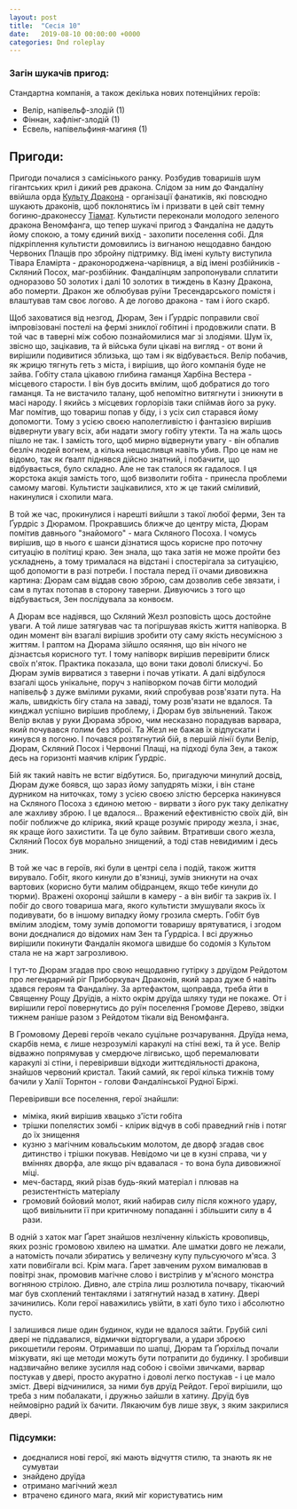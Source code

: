 ```yaml
---
layout: post
title:  "Сесія 10"
date:   2019-08-10 00:00:00 +0000
categories: Dnd roleplay
---
```

### Загін шукачів пригод:
Стандартна компанія, а також декілька нових потенційних героїв:
* Велір, напівельф-злодій (1)
* Фіннан, хафлінг-злодій (1)
* Есвель, напівельфиня-магиня (1)

## Пригоди:
Пригоди почалися з самісінького ранку. Розбудив товаришів шум гігантських крил і дикий рев дракона. Слідом за ним до Фандаліну ввійшла орда [Культу Дракона](https://forgottenrealms.fandom.com/wiki/Cult_of_the_Dragon) - організації фанатиків, які повсюдно шукають драконів, щоб поклонятись їм і призвати в цей світ темну богиню-драконессу [Тіамат](https://forgottenrealms.fandom.com/wiki/Tiamat). Культисти переконали молодого зеленого дракона Веномфанга, що тепер шукачі пригод з Фандаліна не дадуть йому спокою, а тому єдиний вихід - захопити поселення собі. Для підкріплення культисти домовились із вигнаною нещодавно бандою Червоних Плащів про збройну підтримку. Від імені культу виступила Тівара Еламірта - драконороджена-чарівниця, а від імені розбійників - Скляний Посох, маг-розбійник. Фандалінцям запропонували сплатити одноразово 50 золотих і далі 10 золотих в тиждень в Казну Дракона, або померти. Дракон же облюбував руїни Тресендарського помістя і влаштував там своє логово. А де логово дракона - там і його скарб.

Щоб заховатися від незгод, Дюрам, Зен і Ґурдріс поправили свої імпровізовані постелі на фермі зниклої гобітині і продовжили спати. В той час в таверні між собою познайомилися маг зі злодіями. Шум їх, звісно що, зацікавив, та й війська були цікаві на вигляд - от вони й вирішили подивитися зблизька, що там і як відбувається. Велір побачив, як жрицю тягнуть геть з міста, і вирішив, що його компанія буде не зайва. Гобіту стала цікавою глибина гаманця Харбіна Вестера - місцевого старости. І він був досить вмілим, щоб добратися до того гаманця. Та не вистачило талану, щоб непомітно витягнути і зникнути в масі народу. І якийсь з місцевих горлорізів таки спіймав його за руку. Маг помітив, що товариш попав у біду, і з усіх сил старався йому допомогти. Тому з усією своєю наполегливістю і фантазією вирішив відвернути увагу всіх, аби надати змогу гобіту утекти. Та на жаль щось пішло не так. І замість того, щоб мирно відвернути увагу - він обпалив безліч людей вогнем, а кілька нещасливця навіть убив. Про це нам не відомо, так як ґвалт піднявся дійсно знатний, і побачити, що відбувається, було складно. Але не так сталося як гадалося. І ця жорстока акція замість того, щоб визволити гобіта - принесла проблеми самому магові. Культисти зацікавилися, хто ж це такий сміливий, накинулися і схопили мага.

В той же час, прокинулися і нарешті вийшли з такої любої ферми, Зен та Ґурдріс з Дюрамом. Прокравшись ближче до центру міста, Дюрам помітив давнього "знайомого" - мага Скляного Посоха. І чомусь вирішив, що в нього є шанси дізнатися щось корисне про поточну ситуацію в політиці краю. Зен знала, що така затія не може пройти без ускладнень, а тому трималася на відстані і спостерігала за ситуацією, щоб допомогти в разі потреби. І постала перед її очами дивовижна картина: Дюрам сам віддав свою зброю, сам дозволив себе звязати, і сам в путах потопав в сторону таверни. Дивуючись з того що відбувається, Зен послідувала за конвоєм.

А Дюрам все надіявся, що Скляний Жезл розповість щось достойне уваги. А той лише затягував час та погіршував якість життя напіворка. В один момент він взагалі вирішив зробити оту саму якість несумісною з життям. І раптом на Дюрама зійшло осяяння, що він нічого не дізнаєтсья корисного тут. І тому напіворк вирішив перевірити блиск своїх п'яток. Практика показала, що вони таки доволі блискучі. Бо Дюрам зумів вирватися з таверни і почав утікати. А далі відбулося взагалі щось унікальне, поруч з напіворком почав бігти молодий напівельф з дуже вмілими руками, який спробував розв'язати пута. На жаль, швидкість бігу стала на заваді, тому розв'язати не вдалося. Та кинджал успішно вирішив проблему, і Дюрам був звільнений. Також Велір вклав у руки Дюрама зброю, чим несказано порадував варвара, який почувався голим без зброї. Та Жезл не бажав їх відпускати і кинувся в погоню. І почався розтягнутий бій, в першій лінії були Велір, Дюрам, Скляний Посох і Червониі Плащі, на підході була Зен, а також десь на горизонті маячив клірик Ґурдріс.

Бій як такий навіть не встиг відбутися. Бо, пригадуючи минулий досвід, Дюрам дуже боявся, що зараз йому запудрять мізки, і він стане дурником на ниточках, тому з усією своєю злістю берсерка накинувся на Скляного Посоха з єдиною метою - вирвати з його рук таку делікатну але жахливу зброю. І це вдалося... Вражений ефективністю своїх дій, він побіг поближче до клірика, який краще розуміє природу жезла, і знає, як краще його захистити. Та це було зайвим. Втративши свого жезла, Скляний Посох був морально знищений, а тоді став невидимим і десь зник.

В той же час в героїв, які були в центрі села і подій, також життя вирувало. Гобіт, якого кинули до в'язниці, зумів зникнути на очах вартових (корисно бути малим обідранцем, якщо тебе кинули до тюрми). Вражені охоронці зайшли в камеру - а він вибіг та закрив їх. І побіг до свого товариша мага, якого культисти змушували якось їх подивувати, бо в іншому випадку йому грозила смерть. Гобіт був вмілим злодієм, тому зумів допомогти товаришу врятуватися, і згодом вони доєдналися до відомих нам Зен та Ґурдріса. І всі дружньо вирішили покинути Фандалін якомога швидше бо содомія з Культом стала не на жарт загрозливою.

І тут-то Дюрам згадав про свою нещодавню гутірку з друїдом Рейдотом про легендарний ріг Приборкувач Драконів, який зараз дуже б навіть здався героям та Фандаліну. За артефактом, щоправда, треба йти в Священну Рощу Друїдів, а ніхто окрім друїда шляху туди не покаже. От і вирішили герої повернутись до руїн поселення Громове Дерево, звідки тижнем раніше разом з Рейдотом тікали від Веномфанга.

В Громовому Дереві героїв чекало суцільне розчарування. Друїда нема, скарбів нема, є лише незрозумілі каракулі на стіні вежі, та й усе. Велір відважно попрямував у смердюче лігвисько, щоб перемалювати каракулі зі стіни, і перевіривши відходи життєдіяльності дракона, знайшов червоний кристал. Такий самий, як герої кілька тижнів тому бачили у Халії Торнтон - голови Фандалінської Рудної Біржі.

Перевіривши все поселення, герої знайшли:
* міміка, який вирішив хвацько з'їсти гобіта
* трішки попелястих зомбі - клірик відчув в собі праведний гнів і потяг до їх знищення
* кузню з магічним ковальським молотом, де дворф згадав своє дитинство і трішки покував. Невідомо чи це в кузні справа, чи у вміннях дворфа, але якщо річ вдавалася - то вона була дивовижної міці.
* меч-бастард, який різав будь-який матеріал і плював на резистентність матеріалу
* громовий бойовий молот, який набирав силу після кожного удару, щоб вивільнити її при критичному попаданні і збільшити силу в 4 рази.

В одній з хаток маг Ґарет знайшов незліченну кількість кровопивць, яких розніс громовою хвилею на шматки. Але шматки довго не лежали, а натомість почали збиратись у величезну купу пульсуючого м'яса. З хати повибігали всі. Крім мага. Ґарет завченим рухом вималював в повітрі знак, промовив магічне слово і вистрілив у м'ясного монстра вогняною стрілою. Дивно, але стріла лиш розлютила почвару, тікаючий маг був схоплений тентаклями і затягнутий назад в хатину. Двері зачинились. Коли герої наважились увійти, в хаті було тихо і абсолютно пусто.

І залишився лише один будинок, куди не вдалося зайти. Грубій силі двері не піддавалися, відмички відторгували, а удари зброєю рикошетили героям. Отримавши по шапці, Дюрам та Ґюрхільд почали мізкувати, які ще методи можуть бути потрапити до будинку. І зробивши надзвичайно велике зусилля над собою і своїми звичками, варвар постукав у двері, просто акуратно і доволі легко постукав - і це мало зміст. Двері відчинилися, за ними був друїд Рейдот. Герої вирішили, що треба з ним побалакати, і дружньо зайшли в хатину. Друїд був неймовірно радий їх бачити. Лякаючим був лише звук, з яким закрилися двері.

### Підсумки: 
* доєдналися нові герої, які мають відчуття стилю, та знають як не сумувтаи
* знайдено друїда
* отримано магічний жезл
* втрачено єдиного мага, який міг користуватись ним
